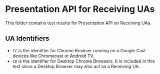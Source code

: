 # Presentation API for Receiving UAs

This folder contains test results for Presentation API on Receiving UAs. 

## UA Identifiers

* `CC` is the identifier for Chrome Browser running on a Google Cast devices like Chromecast or Android TV.
* `CD` is the identifier for Desktop Chrome Browsers. It is included in this test since a Desktop Browser may also act as a Receiving UA. 